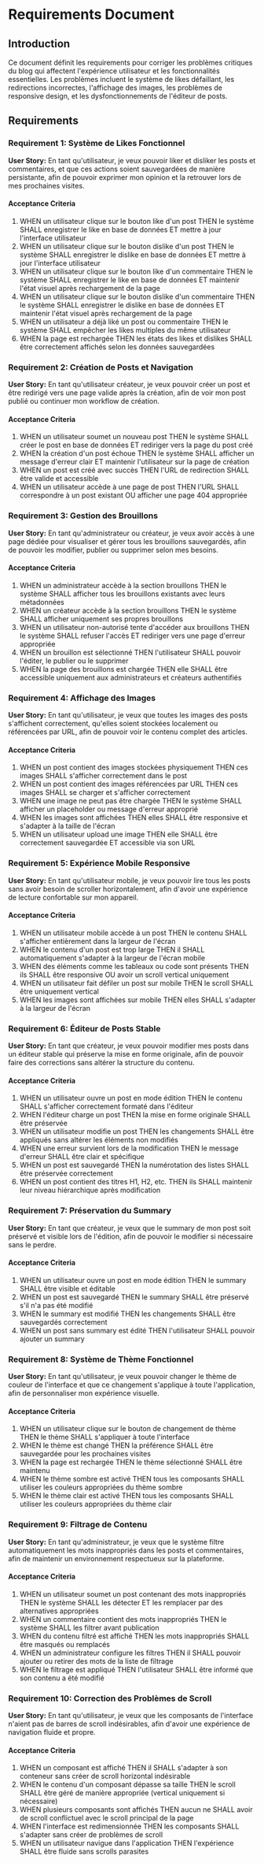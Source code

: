 # Requirements Document

## Introduction

Ce document définit les requirements pour corriger les problèmes critiques du blog qui affectent l'expérience utilisateur et les fonctionnalités essentielles. Les problèmes incluent le système de likes défaillant, les redirections incorrectes, l'affichage des images, les problèmes de responsive design, et les dysfonctionnements de l'éditeur de posts.

## Requirements

### Requirement 1: Système de Likes Fonctionnel

**User Story:** En tant qu'utilisateur, je veux pouvoir liker et disliker les posts et commentaires, et que ces actions soient sauvegardées de manière persistante, afin de pouvoir exprimer mon opinion et la retrouver lors de mes prochaines visites.

#### Acceptance Criteria

1. WHEN un utilisateur clique sur le bouton like d'un post THEN le système SHALL enregistrer le like en base de données ET mettre à jour l'interface utilisateur
2. WHEN un utilisateur clique sur le bouton dislike d'un post THEN le système SHALL enregistrer le dislike en base de données ET mettre à jour l'interface utilisateur
3. WHEN un utilisateur clique sur le bouton like d'un commentaire THEN le système SHALL enregistrer le like en base de données ET maintenir l'état visuel après rechargement de la page
4. WHEN un utilisateur clique sur le bouton dislike d'un commentaire THEN le système SHALL enregistrer le dislike en base de données ET maintenir l'état visuel après rechargement de la page
5. WHEN un utilisateur a déjà liké un post ou commentaire THEN le système SHALL empêcher les likes multiples du même utilisateur
6. WHEN la page est rechargée THEN les états des likes et dislikes SHALL être correctement affichés selon les données sauvegardées

### Requirement 2: Création de Posts et Navigation

**User Story:** En tant qu'utilisateur créateur, je veux pouvoir créer un post et être redirigé vers une page valide après la création, afin de voir mon post publié ou continuer mon workflow de création.

#### Acceptance Criteria

1. WHEN un utilisateur soumet un nouveau post THEN le système SHALL créer le post en base de données ET rediriger vers la page du post créé
2. WHEN la création d'un post échoue THEN le système SHALL afficher un message d'erreur clair ET maintenir l'utilisateur sur la page de création
3. WHEN un post est créé avec succès THEN l'URL de redirection SHALL être valide et accessible
4. WHEN un utilisateur accède à une page de post THEN l'URL SHALL correspondre à un post existant OU afficher une page 404 appropriée

### Requirement 3: Gestion des Brouillons

**User Story:** En tant qu'administrateur ou créateur, je veux avoir accès à une page dédiée pour visualiser et gérer tous les brouillons sauvegardés, afin de pouvoir les modifier, publier ou supprimer selon mes besoins.

#### Acceptance Criteria

1. WHEN un administrateur accède à la section brouillons THEN le système SHALL afficher tous les brouillons existants avec leurs métadonnées
2. WHEN un créateur accède à la section brouillons THEN le système SHALL afficher uniquement ses propres brouillons
3. WHEN un utilisateur non-autorisé tente d'accéder aux brouillons THEN le système SHALL refuser l'accès ET rediriger vers une page d'erreur appropriée
4. WHEN un brouillon est sélectionné THEN l'utilisateur SHALL pouvoir l'éditer, le publier ou le supprimer
5. WHEN la page des brouillons est chargée THEN elle SHALL être accessible uniquement aux administrateurs et créateurs authentifiés

### Requirement 4: Affichage des Images

**User Story:** En tant qu'utilisateur, je veux que toutes les images des posts s'affichent correctement, qu'elles soient stockées localement ou référencées par URL, afin de pouvoir voir le contenu complet des articles.

#### Acceptance Criteria

1. WHEN un post contient des images stockées physiquement THEN ces images SHALL s'afficher correctement dans le post
2. WHEN un post contient des images référencées par URL THEN ces images SHALL se charger et s'afficher correctement
3. WHEN une image ne peut pas être chargée THEN le système SHALL afficher un placeholder ou message d'erreur approprié
4. WHEN les images sont affichées THEN elles SHALL être responsive et s'adapter à la taille de l'écran
5. WHEN un utilisateur upload une image THEN elle SHALL être correctement sauvegardée ET accessible via son URL

### Requirement 5: Expérience Mobile Responsive

**User Story:** En tant qu'utilisateur mobile, je veux pouvoir lire tous les posts sans avoir besoin de scroller horizontalement, afin d'avoir une expérience de lecture confortable sur mon appareil.

#### Acceptance Criteria

1. WHEN un utilisateur mobile accède à un post THEN le contenu SHALL s'afficher entièrement dans la largeur de l'écran
2. WHEN le contenu d'un post est trop large THEN il SHALL automatiquement s'adapter à la largeur de l'écran mobile
3. WHEN des éléments comme les tableaux ou code sont présents THEN ils SHALL être responsive OU avoir un scroll vertical uniquement
4. WHEN un utilisateur fait défiler un post sur mobile THEN le scroll SHALL être uniquement vertical
5. WHEN les images sont affichées sur mobile THEN elles SHALL s'adapter à la largeur de l'écran

### Requirement 6: Éditeur de Posts Stable

**User Story:** En tant que créateur, je veux pouvoir modifier mes posts dans un éditeur stable qui préserve la mise en forme originale, afin de pouvoir faire des corrections sans altérer la structure du contenu.

#### Acceptance Criteria

1. WHEN un utilisateur ouvre un post en mode édition THEN le contenu SHALL s'afficher correctement formaté dans l'éditeur
2. WHEN l'éditeur charge un post THEN la mise en forme originale SHALL être préservée
3. WHEN un utilisateur modifie un post THEN les changements SHALL être appliqués sans altérer les éléments non modifiés
4. WHEN une erreur survient lors de la modification THEN le message d'erreur SHALL être clair et spécifique
5. WHEN un post est sauvegardé THEN la numérotation des listes SHALL être préservée correctement
6. WHEN un post contient des titres H1, H2, etc. THEN ils SHALL maintenir leur niveau hiérarchique après modification

### Requirement 7: Préservation du Summary

**User Story:** En tant que créateur, je veux que le summary de mon post soit préservé et visible lors de l'édition, afin de pouvoir le modifier si nécessaire sans le perdre.

#### Acceptance Criteria

1. WHEN un utilisateur ouvre un post en mode édition THEN le summary SHALL être visible et éditable
2. WHEN un post est sauvegardé THEN le summary SHALL être préservé s'il n'a pas été modifié
3. WHEN le summary est modifié THEN les changements SHALL être sauvegardés correctement
4. WHEN un post sans summary est édité THEN l'utilisateur SHALL pouvoir ajouter un summary

### Requirement 8: Système de Thème Fonctionnel

**User Story:** En tant qu'utilisateur, je veux pouvoir changer le thème de couleur de l'interface et que ce changement s'applique à toute l'application, afin de personnaliser mon expérience visuelle.

#### Acceptance Criteria

1. WHEN un utilisateur clique sur le bouton de changement de thème THEN le thème SHALL s'appliquer à toute l'interface
2. WHEN le thème est changé THEN la préférence SHALL être sauvegardée pour les prochaines visites
3. WHEN la page est rechargée THEN le thème sélectionné SHALL être maintenu
4. WHEN le thème sombre est activé THEN tous les composants SHALL utiliser les couleurs appropriées du thème sombre
5. WHEN le thème clair est activé THEN tous les composants SHALL utiliser les couleurs appropriées du thème clair

### Requirement 9: Filtrage de Contenu

**User Story:** En tant qu'administrateur, je veux que le système filtre automatiquement les mots inappropriés dans les posts et commentaires, afin de maintenir un environnement respectueux sur la plateforme.

#### Acceptance Criteria

1. WHEN un utilisateur soumet un post contenant des mots inappropriés THEN le système SHALL les détecter ET les remplacer par des alternatives appropriées
2. WHEN un commentaire contient des mots inappropriés THEN le système SHALL les filtrer avant publication
3. WHEN du contenu filtré est affiché THEN les mots inappropriés SHALL être masqués ou remplacés
4. WHEN un administrateur configure les filtres THEN il SHALL pouvoir ajouter ou retirer des mots de la liste de filtrage
5. WHEN le filtrage est appliqué THEN l'utilisateur SHALL être informé que son contenu a été modifié

### Requirement 10: Correction des Problèmes de Scroll

**User Story:** En tant qu'utilisateur, je veux que les composants de l'interface n'aient pas de barres de scroll indésirables, afin d'avoir une expérience de navigation fluide et propre.

#### Acceptance Criteria

1. WHEN un composant est affiché THEN il SHALL s'adapter à son conteneur sans créer de scroll horizontal indésirable
2. WHEN le contenu d'un composant dépasse sa taille THEN le scroll SHALL être géré de manière appropriée (vertical uniquement si nécessaire)
3. WHEN plusieurs composants sont affichés THEN aucun ne SHALL avoir de scroll conflictuel avec le scroll principal de la page
4. WHEN l'interface est redimensionnée THEN les composants SHALL s'adapter sans créer de problèmes de scroll
5. WHEN un utilisateur navigue dans l'application THEN l'expérience SHALL être fluide sans scrolls parasites